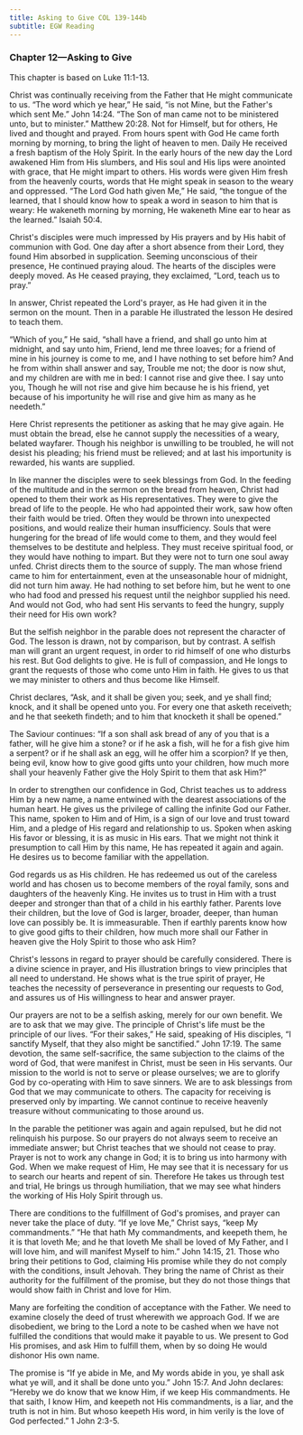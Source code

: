 ```yaml
---
title: Asking to Give COL 139-144b
subtitle: EGW Reading
---
```


### Chapter 12—Asking to Give

This chapter is based on Luke 11:1-13.

Christ was continually receiving from the Father that He might communicate to us. “The word which ye hear,” He said, “is not Mine, but the Father's which sent Me.” John 14:24. “The Son of man came not to be ministered unto, but to minister.” Matthew 20:28. Not for Himself, but for others, He lived and thought and prayed. From hours spent with God He came forth morning by morning, to bring the light of heaven to men. Daily He received a fresh baptism of the Holy Spirit. In the early hours of the new day the Lord awakened Him from His slumbers, and His soul and His lips were anointed with grace, that He might impart to others. His words were given Him fresh from the heavenly courts, words that He might speak in season to the weary and oppressed. “The Lord God hath given Me,” He said, “the tongue of the learned, that I should know how to speak a word in season to him that is weary: He wakeneth morning by morning, He wakeneth Mine ear to hear as the learned.” Isaiah 50:4.

Christ's disciples were much impressed by His prayers and by His habit of communion with God. One day after a short absence from their Lord, they found Him absorbed in supplication. Seeming unconscious of their presence, He continued praying aloud. The hearts of the disciples were deeply moved. As He ceased praying, they exclaimed, “Lord, teach us to pray.”

In answer, Christ repeated the Lord's prayer, as He had given it in the sermon on the mount. Then in a parable He illustrated the lesson He desired to teach them.

“Which of you,” He said, “shall have a friend, and shall go unto him at midnight, and say unto him, Friend, lend me three loaves; for a friend of mine in his journey is come to me, and I have nothing to set before him? And he from within shall answer and say, Trouble me not; the door is now shut, and my children are with me in bed: I cannot rise and give thee. I say unto you, Though he will not rise and give him because he is his friend, yet because of his importunity he will rise and give him as many as he needeth.”

Here Christ represents the petitioner as asking that he may give again. He must obtain the bread, else he cannot supply the necessities of a weary, belated wayfarer. Though his neighbor is unwilling to be troubled, he will not desist his pleading; his friend must be relieved; and at last his importunity is rewarded, his wants are supplied.

In like manner the disciples were to seek blessings from God. In the feeding of the multitude and in the sermon on the bread from heaven, Christ had opened to them their work as His representatives. They were to give the bread of life to the people. He who had appointed their work, saw how often their faith would be tried. Often they would be thrown into unexpected positions, and would realize their human insufficiency. Souls that were hungering for the bread of life would come to them, and they would feel themselves to be destitute and helpless. They must receive spiritual food, or they would have nothing to impart. But they were not to turn one soul away unfed. Christ directs them to the source of supply. The man whose friend came to him for entertainment, even at the unseasonable hour of midnight, did not turn him away. He had nothing to set before him, but he went to one who had food and pressed his request until the neighbor supplied his need. And would not God, who had sent His servants to feed the hungry, supply their need for His own work?

But the selfish neighbor in the parable does not represent the character of God. The lesson is drawn, not by comparison, but by contrast. A selfish man will grant an urgent request, in order to rid himself of one who disturbs his rest. But God delights to give. He is full of compassion, and He longs to grant the requests of those who come unto Him in faith. He gives to us that we may minister to others and thus become like Himself.

Christ declares, “Ask, and it shall be given you; seek, and ye shall find; knock, and it shall be opened unto you. For every one that asketh receiveth; and he that seeketh findeth; and to him that knocketh it shall be opened.”

The Saviour continues: “If a son shall ask bread of any of you that is a father, will he give him a stone? or if he ask a fish, will he for a fish give him a serpent? or if he shall ask an egg, will he offer him a scorpion? If ye then, being evil, know how to give good gifts unto your children, how much more shall your heavenly Father give the Holy Spirit to them that ask Him?”

In order to strengthen our confidence in God, Christ teaches us to address Him by a new name, a name entwined with the dearest associations of the human heart. He gives us the privilege of calling the infinite God our Father. This name, spoken to Him and of Him, is a sign of our love and trust toward Him, and a pledge of His regard and relationship to us. Spoken when asking His favor or blessing, it is as music in His ears. That we might not think it presumption to call Him by this name, He has repeated it again and again. He desires us to become familiar with the appellation.

God regards us as His children. He has redeemed us out of the careless world and has chosen us to become members of the royal family, sons and daughters of the heavenly King. He invites us to trust in Him with a trust deeper and stronger than that of a child in his earthly father. Parents love their children, but the love of God is larger, broader, deeper, than human love can possibly be. It is immeasurable. Then if earthly parents know how to give good gifts to their children, how much more shall our Father in heaven give the Holy Spirit to those who ask Him?

Christ's lessons in regard to prayer should be carefully considered. There is a divine science in prayer, and His illustration brings to view principles that all need to understand. He shows what is the true spirit of prayer, He teaches the necessity of perseverance in presenting our requests to God, and assures us of His willingness to hear and answer prayer.

Our prayers are not to be a selfish asking, merely for our own benefit. We are to ask that we may give. The principle of Christ's life must be the principle of our lives. “For their sakes,” He said, speaking of His disciples, “I sanctify Myself, that they also might be sanctified.” John 17:19. The same devotion, the same self-sacrifice, the same subjection to the claims of the word of God, that were manifest in Christ, must be seen in His servants. Our mission to the world is not to serve or please ourselves; we are to glorify God by co-operating with Him to save sinners. We are to ask blessings from God that we may communicate to others. The capacity for receiving is preserved only by imparting. We cannot continue to receive heavenly treasure without communicating to those around us.

In the parable the petitioner was again and again repulsed, but he did not relinquish his purpose. So our prayers do not always seem to receive an immediate answer; but Christ teaches that we should not cease to pray. Prayer is not to work any change in God; it is to bring us into harmony with God. When we make request of Him, He may see that it is necessary for us to search our hearts and repent of sin. Therefore He takes us through test and trial, He brings us through humiliation, that we may see what hinders the working of His Holy Spirit through us.

There are conditions to the fulfillment of God's promises, and prayer can never take the place of duty. “If ye love Me,” Christ says, “keep My commandments.” “He that hath My commandments, and keepeth them, he it is that loveth Me; and he that loveth Me shall be loved of My Father, and I will love him, and will manifest Myself to him.” John 14:15, 21. Those who bring their petitions to God, claiming His promise while they do not comply with the conditions, insult Jehovah. They bring the name of Christ as their authority for the fulfillment of the promise, but they do not those things that would show faith in Christ and love for Him.

Many are forfeiting the condition of acceptance with the Father. We need to examine closely the deed of trust wherewith we approach God. If we are disobedient, we bring to the Lord a note to be cashed when we have not fulfilled the conditions that would make it payable to us. We present to God His promises, and ask Him to fulfill them, when by so doing He would dishonor His own name.

The promise is “If ye abide in Me, and My words abide in you, ye shall ask what ye will, and it shall be done unto you.” John 15:7. And John declares: “Hereby we do know that we know Him, if we keep His commandments. He that saith, I know Him, and keepeth not His commandments, is a liar, and the truth is not in him. But whoso keepeth His word, in him verily is the love of God perfected.” 1 John 2:3-5.